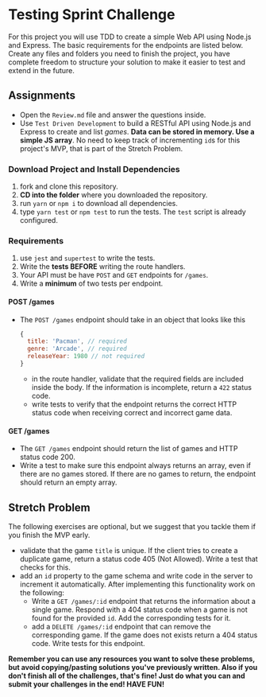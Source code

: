 # Testing Sprint Challenge 

For this project you will use TDD to create a simple Web API using Node.js and Express. The basic requirements for the endpoints are listed below. Create any files and folders you need to finish the project, you have complete freedom to structure your solution to make it easier to test and extend in the future.

## Assignments

- Open the `Review.md` file and answer the questions inside.
- Use `Test Driven Development` to build a RESTful API using Node.js and Express to create and list _games_. **Data can be stored in memory. Use a simple JS array**. No need to keep track of incrementing `id`s for this project's MVP, that is part of the Stretch Problem.

### Download Project and Install Dependencies

1.  fork and clone this repository.
1.  **CD into the folder** where you downloaded the repository.
1.  run `yarn` or `npm i` to download all dependencies.
1.  type `yarn test` or `npm test` to run the tests. The `test` script is already configured.

### Requirements

1.  use `jest` and `supertest` to write the tests.
1.  Write the **tests BEFORE** writing the route handlers.
1.  Your API must be have `POST` and `GET` endpoints for `/games`.
1.  Write a **minimum** of two tests per endpoint.

#### POST /games

- The `POST /games` endpoint should take in an object that looks like this

  ```js
  {
    title: 'Pacman', // required
    genre: 'Arcade', // required
    releaseYear: 1980 // not required
  }
  ```

  - in the route handler, validate that the required fields are included inside the body. If the information is incomplete, return a `422` status code.
  - write tests to verify that the endpoint returns the correct HTTP status code when receiving correct and incorrect game data.

#### GET /games

- The `GET /games` endpoint should return the list of games and HTTP status code 200.
- Write a test to make sure this endpoint always returns an array, even if there are no games stored. If there are no games to return, the endpoint should return an empty array.

## Stretch Problem

The following exercises are optional, but we suggest that you tackle them if you finish the MVP early.

- validate that the game `title` is unique. If the client tries to create a duplicate game, return a status code 405 (Not Allowed). Write a test that checks for this.
- add an `id` property to the game schema and write code in the server to increment it automatically. After implementing this functionality work on the following:
  - Write a `GET /games/:id` endpoint that returns the information about a single game. Respond with a 404 status code when a game is not found for the provided `id`. Add the corresponding tests for it.
  - add a `DELETE /games/:id` endpoint that can remove the corresponding game. If the game does not exists return a 404 status code. Write tests for this endpoint.

**Remember you can use any resources you want to solve these problems, but avoid copying/pasting solutions you've previously written. Also if you don't finish all of the challenges, that's fine! Just do what you can and submit your challenges in the end! HAVE FUN!**
